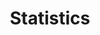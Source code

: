 ---
# Page left intentionally blank; work done in the "statistics" layout
layout: stats
title: Statistics
sitemap: false
---